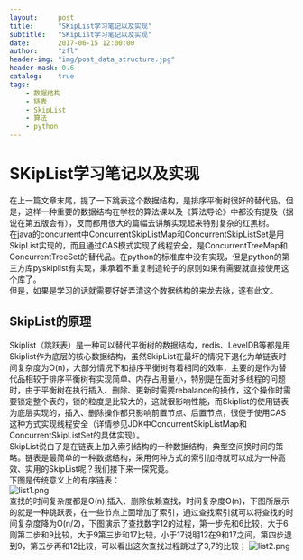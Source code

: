 ```yaml
---
layout:     post
title:      "SKipList学习笔记以及实现"
subtitle:   "SKipList学习笔记以及实现"
date:       2017-06-15 12:00:00
author:     "zfl"
header-img: "img/post_data_structure.jpg"
header-mask: 0.6
catalog:    true
tags:
    - 数据结构
    - 链表
    - SkipList
    - 算法
    - python
---
```


# SKipList学习笔记以及实现
在上一篇文章末尾，提了一下跳表这个数据结构，是排序平衡树很好的替代品。但是，这样一种重要的数据结构在学校的算法课以及《算法导论》中都没有提及（据说在第五版会有），反而都用很大的篇幅去讲解实现起来特别复杂的红黑树。  
在java的concurrent中ConcurrentSkipListMap和ConcurrentSkipListSet是用SkipList实现的，而且通过CAS模式实现了线程安全，是ConcurrentTreeMap和ConcurrentTreeSet的替代品。在python的标准库中没有实现，但是python的第三方库pyskiplist有实现，秉承着不重复制造轮子的原则如果有需要就直接使用这个库了。  
但是，如果是学习的话就需要好好弄清这个数据结构的来龙去脉，遂有此文。
## SkipList的原理
Skiplist（跳跃表）是一种可以替代平衡树的数据结构，redis、LevelDB等都是用Skiplist作为底层的核心数据结构，虽然SkipList在最坏的情况下退化为单链表时间复杂度为O(n)，大部分情况下和排序平衡树有着相同的效率，主要的是作为替代品相较于排序平衡树有实现简单、内存占用量小，特别是在面对多线程的问题时，由于平衡树在执行插入、删除、更新时需要rebalance的操作，这个操作时需要锁定整个表的，锁的粒度是比较大的，这就很影响性能，而Skiplist的使用链表为底层实现的，插入、删除操作都只影响前置节点、后置节点，很便于使用CAS这种方式实现线程安全（详情参见JDK中ConcurrentSkipListMap和ConcurrentSkipListSet的具体实现）。  
SkipList说白了是在链表上加入索引结构的一种数据结构，典型空间换时间的策略。链表是最简单的一种数据结构，采用何种方式的索引加持就可以成为一种高效、实用的SkipList呢？我们接下来一探究竟。  
下图是传统意义上的有序链表：  
![list1.png](http://upload-images.jianshu.io/upload_images/730879-b00b891f3836d271.png?imageMogr2/auto-orient/strip%7CimageView2/2/w/1240)  
查找的时间复杂度都是O(n),插入、删除依赖查找，时间复杂度O(n)，下图所展示的就是一种跳跃表，在一些节点上面增加了索引，通过查找索引就可以将查找的时间复杂度降为O(n/2)，下图演示了查找数字12的过程，第一步先和6比较，大于6则第二步和9比较，大于9第三步和17比较，小于17说明12在9和17之间，第四步退到9，第五步再和12比较，可以看出这次查找过程跳过了3,7的比较；
![list2.png](http://upload-images.jianshu.io/upload_images/730879-7fd0e411dfdcc98a.png?imageMogr2/auto-orient/strip%7CimageView2/2/w/1240)  




